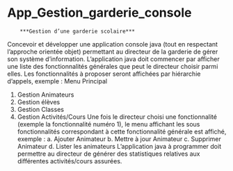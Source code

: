 # App_Gestion_garderie_console
        
        ***Gestion d’une garderie scolaire***
 
 Concevoir et développer une application console java (tout en respectant l’approche orientée objet) permettant au directeur de la garderie de gérer son système d’information.
 L’application java doit commencer par afficher une liste des fonctionnalités générales que peut le directeur choisir parmi elles.
 Les fonctionnalités à proposer seront affichées par hiérarchie d’appels,
exemple : Menu Principal
1. Gestion Animateurs
2. Gestion élèves
3. Gestion Classes
4. Gestion Activités/Cours
Une fois le directeur choisi une fonctionnalité (exemple la fonctionnalité numéro 1), le menu affichant les sous fonctionnalités correspondant à cette fonctionnalité générale est affiché, exemple :
a. Ajouter Animateur
b. Mettre à jour Animateur
c. Supprimer Animateur
d. Lister les animateurs
 L’application java à programmer doit permettre au directeur de générer des statistiques relatives aux différentes activités/cours assurées.
